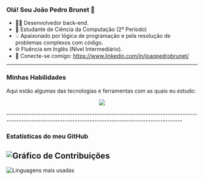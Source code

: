### Olá! Sou João Pedro Brunet 👋

- 👨‍💻 Desenvolvedor back-end.
- 🚀  Estudante de Ciência da Computação (2º Período)
- 💡 Apaixonado por lógica de programação e pela resolução de problemas complexos com código.
- 🌐 Fluência em Inglês (Nível Intermediário).
- 🔗 Conecte-se comigo: https://www.linkedin.com/in/joaopedrobrunet/

-----------------------------------------------------------------------------------------------------

### Minhas Habilidades

Aqui estão algumas das tecnologias e ferramentas com as quais eu estudo:

<p align="center">
  <a href="https://skillicons.dev">
    <img src="https://skillicons.dev/icons?i=git,java,linux,py,spring,flask" />
  </a>
</p>
------------------------------------------------------------------------------------------------------------------------------------------------------


### Estatísticas do meu GitHub

![Gráfico de Contribuições](https://github-readme-activity-graph.vercel.app/graph?username=pedrobrunet&theme=react-dark)
--------------------------------------------------------------------------------------------------------------------------------------------------------------
![Linguagens mais usadas](https://github-readme-stats.vercel.app/api/top-langs/?username=pedrobrunet&layout=compact&theme=dark)
